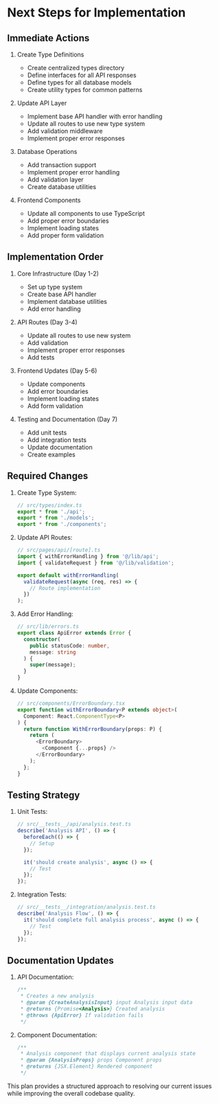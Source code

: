 # Next Steps for Implementation

## Immediate Actions

1. Create Type Definitions
   - Create centralized types directory
   - Define interfaces for all API responses
   - Define types for all database models
   - Create utility types for common patterns

2. Update API Layer
   - Implement base API handler with error handling
   - Update all routes to use new type system
   - Add validation middleware
   - Implement proper error responses

3. Database Operations
   - Add transaction support
   - Implement proper error handling
   - Add validation layer
   - Create database utilities

4. Frontend Components
   - Update all components to use TypeScript
   - Add proper error boundaries
   - Implement loading states
   - Add proper form validation

## Implementation Order

1. Core Infrastructure (Day 1-2)
   - Set up type system
   - Create base API handler
   - Implement database utilities
   - Add error handling

2. API Routes (Day 3-4)
   - Update all routes to use new system
   - Add validation
   - Implement proper error responses
   - Add tests

3. Frontend Updates (Day 5-6)
   - Update components
   - Add error boundaries
   - Implement loading states
   - Add form validation

4. Testing and Documentation (Day 7)
   - Add unit tests
   - Add integration tests
   - Update documentation
   - Create examples

## Required Changes

1. Create Type System:
   ```typescript
   // src/types/index.ts
   export * from './api';
   export * from './models';
   export * from './components';
   ```

2. Update API Routes:
   ```typescript
   // src/pages/api/[route].ts
   import { withErrorHandling } from '@/lib/api';
   import { validateRequest } from '@/lib/validation';

   export default withErrorHandling(
     validateRequest(async (req, res) => {
       // Route implementation
     })
   );
   ```

3. Add Error Handling:
   ```typescript
   // src/lib/errors.ts
   export class ApiError extends Error {
     constructor(
       public statusCode: number,
       message: string
     ) {
       super(message);
     }
   }
   ```

4. Update Components:
   ```typescript
   // src/components/ErrorBoundary.tsx
   export function withErrorBoundary<P extends object>(
     Component: React.ComponentType<P>
   ) {
     return function WithErrorBoundary(props: P) {
       return (
         <ErrorBoundary>
           <Component {...props} />
         </ErrorBoundary>
       );
     };
   }
   ```

## Testing Strategy

1. Unit Tests:
   ```typescript
   // src/__tests__/api/analysis.test.ts
   describe('Analysis API', () => {
     beforeEach(() => {
       // Setup
     });

     it('should create analysis', async () => {
       // Test
     });
   });
   ```

2. Integration Tests:
   ```typescript
   // src/__tests__/integration/analysis.test.ts
   describe('Analysis Flow', () => {
     it('should complete full analysis process', async () => {
       // Test
     });
   });
   ```

## Documentation Updates

1. API Documentation:
   ```typescript
   /**
    * Creates a new analysis
    * @param {CreateAnalysisInput} input Analysis input data
    * @returns {Promise<Analysis>} Created analysis
    * @throws {ApiError} If validation fails
    */
   ```

2. Component Documentation:
   ```typescript
   /**
    * Analysis component that displays current analysis state
    * @param {AnalysisProps} props Component props
    * @returns {JSX.Element} Rendered component
    */
   ```

This plan provides a structured approach to resolving our current issues while improving the overall codebase quality.
